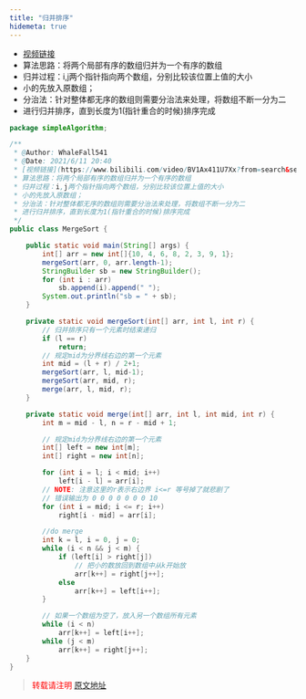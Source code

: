 ```yaml
---
title: "归并排序"
hidemeta: true
---
```

 
 
 * [视频链接](https://www.bilibili.com/video/BV1Ax411U7Xx?from=search&seid=2724712095992885035) 
 * 算法思路：将两个局部有序的数组归并为一个有序的数组
 * 归并过程：i,j两个指针指向两个数组，分别比较该位置上值的大小
 * 小的先放入原数组；
 * 分治法：针对整体都无序的数组则需要分治法来处理，将数组不断一分为二
 * 进行归并排序，直到长度为1(指针重合的时候)排序完成

```java
package simpleAlgorithm;

/**
 * @Author: WhaleFall541
 * @Date: 2021/6/11 20:40
 * [视频链接](https://www.bilibili.com/video/BV1Ax411U7Xx?from=search&seid=2724712095992885035)
 * 算法思路：将两个局部有序的数组归并为一个有序的数组
 * 归并过程：i,j两个指针指向两个数组，分别比较该位置上值的大小
 * 小的先放入原数组；
 * 分治法：针对整体都无序的数组则需要分治法来处理，将数组不断一分为二
 * 进行归并排序，直到长度为1(指针重合的时候)排序完成
 */
public class MergeSort {

    public static void main(String[] args) {
        int[] arr = new int[]{10, 4, 6, 8, 2, 3, 9, 1};
        mergeSort(arr, 0, arr.length-1);
        StringBuilder sb = new StringBuilder();
        for (int i : arr)
            sb.append(i).append(" ");
        System.out.println("sb = " + sb);
    }

    private static void mergeSort(int[] arr, int l, int r) {
        // 归并排序只有一个元素时结束递归
        if (l == r)
            return;
        // 规定mid为分界线右边的第一个元素
        int mid = (l + r) / 2+1;
        mergeSort(arr, l, mid-1);
        mergeSort(arr, mid, r);
        merge(arr, l, mid, r);
    }

    private static void merge(int[] arr, int l, int mid, int r) {
        int m = mid - l, n = r - mid + 1;

        // 规定mid为分界线右边的第一个元素
        int[] left = new int[m];
        int[] right = new int[n];

        for (int i = l; i < mid; i++)
            left[i - l] = arr[i];
        // NOTE: 注意这里的r表示右边界 i<=r 等号掉了就悲剧了
        // 错误输出为 0 0 0 0 0 0 0 10
        for (int i = mid; i <= r; i++)
            right[i - mid] = arr[i];

        //do merge
        int k = l, i = 0, j = 0;
        while (i < n && j < m) {
            if (left[i] > right[j])
                // 把小的数放回到数组中从k开始放
                arr[k++] = right[j++];
            else
                arr[k++] = left[i++];
        }

        // 如果一个数组为空了，放入另一个数组所有元素
        while (i < n)
            arr[k++] = left[i++];
        while (j < m)
            arr[k++] = right[j++];
    }
}
```



> <font color="red" >转载请注明 [原文地址](https://www.cnblogs.com/whalefall541/p/14879389.html)</font>